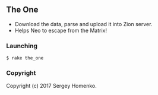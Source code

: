 ## The One
- Download the data, parse and upload it into Zion server.
- Helps Neo to escape from the Matrix!
	
### Launching
	$ rake the_one
	
### Copyright
Copyright (c) 2017 Sergey Homenko.
